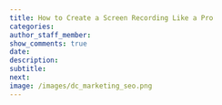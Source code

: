 ```yaml
---
title: How to Create a Screen Recording Like a Pro
categories:
author_staff_member:
show_comments: true
date:
description:
subtitle:
next:
image: /images/dc_marketing_seo.png
---
```

